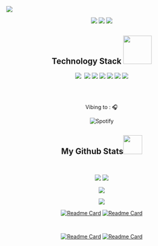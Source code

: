 <p align="center">
 
</p align="center">
<img src="https://github.com/rmschick99/rmschick99/blob/main/images/banner.png" />

<p align="center">
 
 <img src="https://badges.pufler.dev/visits/rmschick99/rmschick99"/> 
 <!-- <img src="https://badges.pufler.dev/years/ritik307"/> -->
 <img src="https://badges.pufler.dev/repos/rmschick99"/>
 <img src="https://badges.pufler.dev/commits/monthly/rmschick99" />

</p>


<h2 align="center">Technology Stack <img src="https://github.com/demartini/demartini/blob/master/code.gif" width="75"></h2>
<p align="center">
<img src="https://img.shields.io/badge/go-%2300ADD8.svg?style=flat-square&logo=go&logoColor=white"/>
<img scr="https://img.shields.io/badge/C%2B%2B-00599C?style=flat&logo=c%2B%2B&logoColor=white"/>
<img src="https://img.shields.io/badge/-C++-00599C?style=flat-square&logo=c"/>
<img src="https://img.shields.io/badge/-HTML5-E34F26?style=flat-square&logo=html5&logoColor=white"/>
<img src="https://img.shields.io/badge/-JavaScript-black?style=flat-square&logo=javascript"/>
<img src="https://img.shields.io/badge/-Nodejs-black?style=flat-square&logo=Node.js"/>
<img src="https://img.shields.io/badge/-GitHub-black?style=flat-square&logo=github"/>
 <img src="https://img.shields.io/badge/Visual_Studio_Code-0078D4?style=flat&logo=visual%20studio%20code&logoColor=white"/>
</p>

<br><br> <p align="center"> Vibing to : 🎧  </strong></p>
<div align="center">
 
![Spotify](https://spotify-recently-played-readme.vercel.app/api?user=22oczbfweerc5tq7eedfy6lky&count=3&width=600) <br>
 
</div>
<h2 align="center">
  My Github Stats<img src="https://media.giphy.com/media/VgCDAzcKvsR6OM0uWg/giphy.gif" width="50">
</h2>
 
<br>

<p align = "center">
  <img  src = "https://github-readme-stats.vercel.app/api?username=rmschick99&count_private=true&hide=stars,issues&show_icons=true&theme=radical&line_height=27">
  <img src = "https://github-readme-stats.vercel.app/api/top-langs/?username=rmschick99&hide=html,css,java,shaderlab,kotlin,hlsl&theme=radical">
</p>

<p align = "center">
 <img  src="https://github-readme-streak-stats.herokuapp.com/?user=rmschick99&show_icons=true&locale=en&layout=compact&theme=radical&line_height=0" />
</p> 

<p align = "center">
 <img src="https://activity-graph.herokuapp.com/graph?username=rmschick99&theme=redical">
</p>
<div align = "center">
 
[![Readme Card](https://github-readme-stats.vercel.app/api/pin/?username=rmschick99&repo=CYDERES-Challenge&theme=radical)](https://github.com/rmschick99/CYDERES-Challenge)
[![Readme Card](https://github-readme-stats.vercel.app/api/pin/?username=rmschick99&repo=fetchBackendExercise&theme=radical)](https://github.com/rmschick99/fetchBackendExercise)
 
</div>
<br>
<div align = "center">

[![Readme Card](https://github-readme-stats.vercel.app/api/pin/?username=rmschick99&repo=GoLang-Showcase&theme=radical)](https://github.com/rmschick99/GoLang-Showcase)
[![Readme Card](https://github-readme-stats.vercel.app/api/pin/?username=rmschick99&repo=Cpp-Showcase&theme=radical)](https://github.com/rmschick99/Cpp-Showcase)
 
</div>
